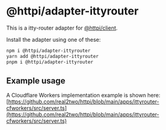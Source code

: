 # @httpi/adapter-ittyrouter

This is a itty-router adapter for [@httpi/client](https://github.com/real2two/httpi/tree/main/packages/client).

Install the adapter using one of these:

```bash
npm i @httpi/adapter-ittyrouter
yarn add @httpi/adapter-ittyrouter
pnpm i @httpi/adapter-ittyrouter
```

## Example usage

A Cloudflare Workers implementation example is shown here: [https://github.com/real2two/httpi/blob/main/apps/ittyrouter-cfworkers/src/server.ts](https://github.com/real2two/httpi/blob/main/apps/ittyrouter-cfworkers/src/server.ts)
